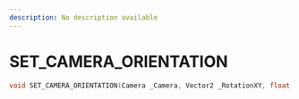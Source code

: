 ```yaml
---
description: No description available 
---
```


# SET_CAMERA_ORIENTATION

```cpp
void SET_CAMERA_ORIENTATION(Camera _Camera, Vector2 _RotationXY, float _RotationZ, bool _Unk1);
```